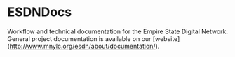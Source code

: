 # ESDNDocs
Workflow and technical documentation for the Empire State Digital Network. General project documentation is available on our [website] (http://www.mnylc.org/esdn/about/documentation/).

